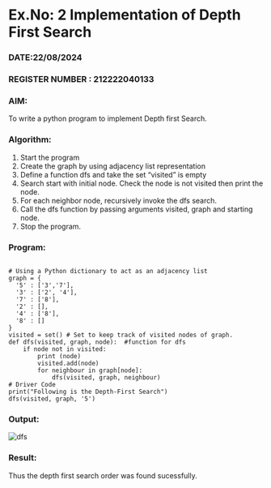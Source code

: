 # Ex.No: 2  Implementation of Depth First Search
### DATE:22/08/2024                                                                    
### REGISTER NUMBER : 212222040133
### AIM: 
To write a python program to implement Depth first Search. 
### Algorithm:
1. Start the program
2. Create the graph by using adjacency list representation
3. Define a function dfs and take the set “visited” is empty 
4. Search start with initial node. Check the node is not visited then print the node.
5. For each neighbor node, recursively invoke the dfs search.
6. Call the dfs function by passing arguments visited, graph and starting node.
7. Stop the program.
### Program:
```

# Using a Python dictionary to act as an adjacency list
graph = {
  '5' : ['3','7'],
  '3' : ['2', '4'],
  '7' : ['8'],
  '2' : [],
  '4' : ['8'],
  '8' : []
}
visited = set() # Set to keep track of visited nodes of graph.
def dfs(visited, graph, node):  #function for dfs 
    if node not in visited:
    	print (node)
    	visited.add(node)
    	for neighbour in graph[node]:
        	dfs(visited, graph, neighbour)
# Driver Code
print("Following is the Depth-First Search")
dfs(visited, graph, '5')
```

### Output:
![dfs](https://github.com/user-attachments/assets/c9913d33-af7d-40e0-93ed-4e8607b1e10e)


### Result:
Thus the depth first search order was found sucessfully.
